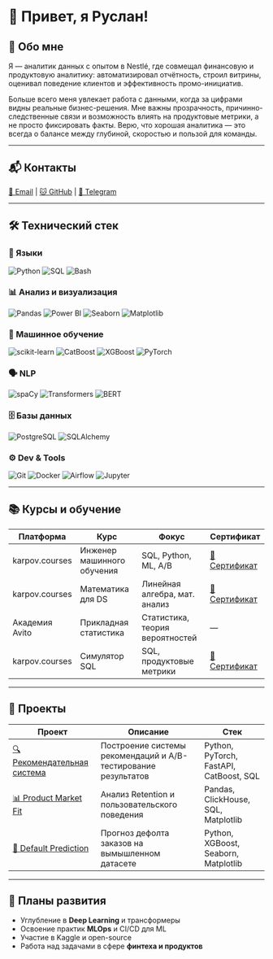# 👋 Привет, я Руслан!

## 🧠 Обо мне

Я — аналитик данных с опытом в Nestlé, где совмещал финансовую и продуктовую аналитику: автоматизировал отчётность, строил витрины, оценивал поведение клиентов и эффективность промо-инициатив.

Больше всего меня увлекает работа с данными, когда за цифрами видны реальные бизнес-решения. Мне важны прозрачность, причинно-следственные связи и возможность влиять на продуктовые метрики, а не просто фиксировать факты. Верю, что хорошая аналитика — это всегда о балансе между глубиной, скоростью и пользой для команды.

---

## 📬 Контакты

[📧 Email](mailto:ruslanprashchurovich@gmail.com) | [🐱 GitHub](https://github.com/ruslanprashchurovich) | [💬 Telegram](https://t.me/rarrisimo)

---

## 🛠️ Технический стек

### 📌 Языки

![Python](https://img.shields.io/badge/-Python-3776AB?logo=python&logoColor=white&style=flat) ![SQL](https://img.shields.io/badge/-SQL-003B57?logo=postgresql&logoColor=white&style=flat) ![Bash](https://img.shields.io/badge/-Bash-4EAA25?logo=gnubash&logoColor=white&style=flat)

### 📊 Анализ и визуализация

![Pandas](https://img.shields.io/badge/-Pandas-150458?logo=pandas&logoColor=white&style=flat) ![Power BI](https://img.shields.io/badge/-PowerBI-F2C811?logo=powerbi&logoColor=black&style=flat) ![Seaborn](https://img.shields.io/badge/-Seaborn-268BD2?style=flat) ![Matplotlib](https://img.shields.io/badge/-Matplotlib-11557C?style=flat)

### 🧠 Машинное обучение

![scikit-learn](https://img.shields.io/badge/-Scikit--Learn-F7931E?logo=scikit-learn&logoColor=white&style=flat) ![CatBoost](https://img.shields.io/badge/-CatBoost-EE9D00?style=flat) ![XGBoost](https://img.shields.io/badge/-XGBoost-1A5D78?style=flat) ![PyTorch](https://img.shields.io/badge/-PyTorch-EE4C2C?logo=pytorch&logoColor=white&style=flat)

### 🗣️ NLP

![spaCy](https://img.shields.io/badge/-spaCy-09A3D5?style=flat) ![Transformers](https://img.shields.io/badge/-Transformers-FFBF00?style=flat) ![BERT](https://img.shields.io/badge/-BERT-0081A7?style=flat)

### 🗄️ Базы данных

![PostgreSQL](https://img.shields.io/badge/-PostgreSQL-4169E1?logo=postgresql&logoColor=white&style=flat) ![SQLAlchemy](https://img.shields.io/badge/-SQLAlchemy-8C1C13?style=flat)

### ⚙️ Dev & Tools

![Git](https://img.shields.io/badge/-Git-F05032?logo=git&logoColor=white&style=flat) ![Docker](https://img.shields.io/badge/-Docker-2496ED?logo=docker&logoColor=white&style=flat) ![Airflow](https://img.shields.io/badge/-Apache%20Airflow-017CEE?logo=apacheairflow&logoColor=white&style=flat) ![Jupyter](https://img.shields.io/badge/-Jupyter-F37626?logo=jupyter&logoColor=white&style=flat)

---

## 📚 Курсы и обучение

| Платформа      | Курс                       | Фокус                           | Сертификат                                                                                    |
| -------------- | -------------------------- | ------------------------------- | --------------------------------------------------------------------------------------------- |
| karpov.courses | Инженер машинного обучения | SQL, Python, ML, A/B            | [🔗 Сертификат](https://lab.karpov.courses/certificate/b9023be0-2f86-4e3f-9fc1-c85879c7544b/) |
| karpov.courses | Математика для DS          | Линейная алгебра, мат. анализ   | [🔗 Сертификат](https://lab.karpov.courses/certificate/177b2fb0-bb74-41ed-b1ed-22c726ccc094/) |
| Академия Avito | Прикладная статистика      | Статистика, теория вероятностей | —                                                                                             |
| karpov.courses | Симулятор SQL              | SQL, продуктовые метрики        | [🔗 Сертификат](https://lab.karpov.courses/certificate/096adb63-0243-4745-8f56-ba48d7ac19fb/) |

---

## 🚀 Проекты

| Проект                                           | Описание                                                       | Стек                                    |
| ------------------------------------------------ | -------------------------------------------------------------- | --------------------------------------- |
| [🔍 Рекомендательная система](projects/Project1) | Построение системы рекомендаций и A/B-тестирование результатов | Python, PyTorch, FastAPI, CatBoost, SQL |
| [📊 Product Market Fit](projects/Project2)       | Анализ Retention и пользовательского поведения                 | Pandas, ClickHouse, SQL, Matplotlib     |
| [🍻 Default Prediction](projects/Project3)       | Прогноз дефолта заказов на вымышленном датасете                | Python, XGBoost, Seaborn, Matplotlib    |

---

## 🎯 Планы развития

- Углубление в **Deep Learning** и трансформеры
- Освоение практик **MLOps** и CI/CD для ML
- Участие в Kaggle и open-source
- Работа над задачами в сфере **финтеха и продуктов**

